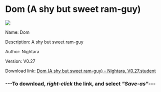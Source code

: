 # Dom (A shy but sweet ram-guy)

<img src = "https://raw.githubusercontent.com/Arbiter1223/Koukou-Gurashi-Custom-Students/master/Students/Files/Dom%20(A%20shy%20but%20sweet%20ram-guy).png">

Name: Dom

Description: A shy but sweet ram-guy

Author: Nightara

Version: V0.27

Download link: <a href="https://raw.githubusercontent.com/Arbiter1223/Koukou-Gurashi-Custom-Students/master/Students/Files/Dom%20(A%20shy%20but%20sweet%20ram-guy)%20-%20Nightara%2C%20V0.27.student">Dom (A shy but sweet ram-guy) - Nightara, V0.27.student</a>

### ---**To download, _right-click_ the link, and select _"Save-as"_**---

